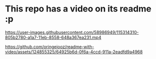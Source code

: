 # This repo has a video on its readme :p


https://user-images.githubusercontent.com/58986949/115314310-805b2780-a1a7-11eb-8558-648a367ea231.mp4



https://github.com/oringejooz/readme-with-video/assets/124855325/64925b6d-0f6a-4ccd-911a-2eadfd9a4968

